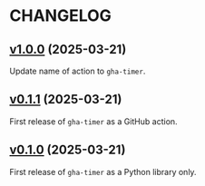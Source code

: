 # CHANGELOG

## [v1.0.0] (2025-03-21)

Update name of action to `gha-timer`.

[v1.0.0]: https://github.com/fulcrumgenomics/gha-timer/releases/tag/v1.0.0

## [v0.1.1] (2025-03-21)

First release of `gha-timer` as a GitHub action.

[v0.1.1]: https://github.com/fulcrumgenomics/gha-timer/releases/tag/v0.1.1

## [v0.1.0] (2025-03-21)

First release of `gha-timer` as a Python library only.

[v0.1.0]: https://github.com/fulcrumgenomics/gha-timer/releases/tag/v0.1.0

